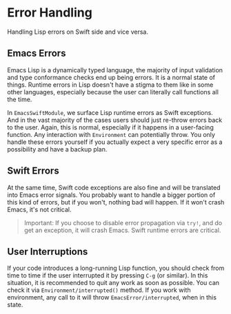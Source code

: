 # Error Handling

Handling Lisp errors on Swift side and vice versa.

## Emacs Errors

Emacs Lisp is a dynamically typed language, the majority of input validation and type conformance checks end up being errors. It is a normal state of things. Runtime errors in Lisp doesn't have a stigma to them like in some other languages, especially because the user can literally call functions all the time.

In `EmacsSwiftModule`, we surface Lisp runtime errors as Swift exceptions. And in the vast majority of the cases users should just re-throw errors back to the user. Again, this is normal, especially if it happens in a user-facing function. Any interaction with ``Environment`` can potentially throw. You only handle these errors yourself if you actually expect a very specific error as a possibility and have a backup plan.

## Swift Errors

At the same time, Swift code exceptions are also fine and will be translated into Emacs error signals. You probably want to handle a bigger portion of this kind of errors, but if you won't, nothing bad will happen. If it won't crash Emacs, it's not critical.

> Important: If you choose to disable error propagation via `try!`, and do get an exception, it will crash Emacs. Swift runtime errors are critical.

## User Interruptions

If your code introduces a long-running Lisp function, you should check from time to time if the user interrupted it by pressing `C-g` (or similar). In this situation, it is recommended to quit any work as soon as possible. You can check it via ``Environment/interrupted()`` method. If you work with environment, any call to it will throw ``EmacsError/interrupted``, when in this state.
